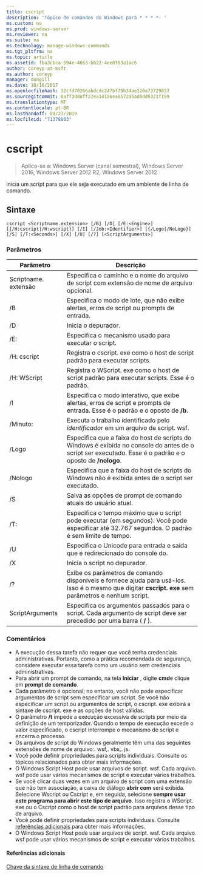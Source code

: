 ```yaml
---
title: cscript
description: 'Tópico de comandos do Windows para * * * *- '
ms.custom: na
ms.prod: windows-server
ms.reviewer: na
ms.suite: na
ms.technology: manage-windows-commands
ms.tgt_pltfrm: na
ms.topic: article
ms.assetid: fba3cbca-594e-4663-bb22-4ee0f63a1ac6
author: coreyp-at-msft
ms.author: coreyp
manager: dongill
ms.date: 10/16/2017
ms.openlocfilehash: 32cfd70266abdcdc247bf79b34ae220a73729837
ms.sourcegitcommit: 6aff3d88ff22ea141a6ea6572a5ad8dd6321f199
ms.translationtype: MT
ms.contentlocale: pt-BR
ms.lasthandoff: 09/27/2019
ms.locfileid: "71378803"
---
```

# <a name="cscript"></a>cscript

>Aplica-se a: Windows Server (canal semestral), Windows Server 2016, Windows Server 2012 R2, Windows Server 2012

inicia um script para que ele seja executado em um ambiente de linha de comando.
## <a name="syntax"></a>Sintaxe
```
cscript <Scriptname.extension> [/B] [/D] [/E:<Engine>] [{/H:cscript|/H:wscript}] [/I] [/Job:<Identifier>] [{/Logo|/NoLogo}] [/S] [/T:<Seconds>] [/X] [/U] [/?] [<ScriptArguments>]
```
### <a name="parameters"></a>Parâmetros

|      Parâmetro       |                                                                      Descrição                                                                       |
|----------------------|--------------------------------------------------------------------------------------------------------------------------------------------------------|
| Scriptname. extensão |                                 Especifica o caminho e o nome do arquivo de script com extensão de nome de arquivo opcional.                                 |
|          /B          |                                Especifica o modo de lote, que não exibe alertas, erros de script ou prompts de entrada.                                |
|          /D          |                                                                  Inicia o depurador.                                                                  |
|     /E: <Engine>      |                                                  Especifica o mecanismo usado para executar o script.                                                  |
|      /H: cscript      |                                         Registra o cscript. exe como o host de script padrão para executar scripts.                                          |
|      /H: WScript      |                               Registra o WScript. exe como o host de script padrão para executar scripts. Esse é o padrão.                               |
|          /I          |        Especifica o modo interativo, que exibe alertas, erros de script e prompts de entrada. Esse é o padrão e o oposto de **/b**.         |
|  /Minuto: <Identifier>   |                                             Executa o trabalho identificado pelo *identificador* em um arquivo de script. wsf.                                             |
|        /Logo         | Especifica que a faixa do host de scripts do Windows é exibida no console do antes de o script ser executado. Esse é o padrão e o oposto de **/nologo**. |
|       /Nologo        |                                 Especifica que a faixa do host de scripts do Windows não é exibida antes de o script ser executado.                                 |
|          /S          |                                             Salva as opções de prompt de comando atuais do usuário atual.                                             |
|     /T: <Seconds>     |            Especifica o tempo máximo que o script pode executar (em segundos). Você pode especificar até 32.767 segundos. O padrão é sem limite de tempo.             |
|          /U          |                                      Especifica o Unicode para entrada e saída que é redirecionado do console do.                                       |
|          /X          |                                                           Inicia o script no depurador.                                                           |
|          /?          |  Exibe os parâmetros de comando disponíveis e fornece ajuda para usá-los. Isso é o mesmo que digitar **cscript. exe** sem parâmetros e nenhum script.  |
|   ScriptArguments    |                        Especifica os argumentos passados para o script. Cada argumento de script deve ser precedido por uma barra ( **/** ).                         |

### <a name="remarks"></a>Comentários
-   A execução dessa tarefa não requer que você tenha credenciais administrativas. Portanto, como a prática recomendada de segurança, considere executar essa tarefa como um usuário sem credenciais administrativas.
-   Para abrir um prompt de comando, na tela **Iniciar** , digite **cmd**e clique em **prompt de comando**.
-   Cada parâmetro é opcional; no entanto, você não pode especificar argumentos de script sem especificar um script. Se você não especificar um script ou argumentos de script, o cscript. exe exibirá a sintaxe de cscript. exe e as opções de host válidas.
-   O parâmetro **/t** impede a execução excessiva de scripts por meio da definição de um temporizador. Quando o tempo de execução excede o valor especificado, o cscript interrompe o mecanismo de script e encerra o processo.
-   Os arquivos de script do Windows geralmente têm uma das seguintes extensões de nome de arquivo:. wsf,. vbs,. js.
-   Você pode definir propriedades para scripts individuais. Consulte os tópicos relacionados para obter mais informações.
-   O Windows Script Host pode usar arquivos de script. wsf. Cada arquivo. wsf pode usar vários mecanismos de script e executar vários trabalhos.
-   Se você clicar duas vezes em um arquivo de script com uma extensão que não tem associação, a caixa de diálogo **abrir com** será exibida. Selecione Wscript ou Cscript e, em seguida, selecione **sempre usar este programa para abrir este tipo de arquivo**. Isso registra o WScript. exe ou o Cscript como o host de script padrão para arquivos desse tipo de arquivo.
-   Você pode definir propriedades para scripts individuais. Consulte [referências adicionais](#BKMK_references) para obter mais informações.
-   O Windows Script Host pode usar arquivos de script. wsf. Cada arquivo. wsf pode usar vários mecanismos de script e executar vários trabalhos.

#### <a name="BKMK_references"></a>Referências adicionais

[Chave da sintaxe de linha de comando](command-line-syntax-key.md)
